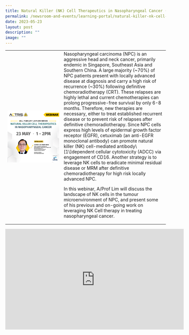 ```yaml
---
title: Natural Killer (NK) Cell Therapeutics in Nasopharyngeal Cancer (NPC)
permalink: /newsroom-and-events/learning-portal/natural-killer-nk-cell-therapeutics-in-nasopharyngeal-cancer/
date: 2023-05-23
layout: post
description: ""
image: ""
---
```

<table>
	<tbody>
		<tr>
			<td style="width:35%">
				<img src="/images/Learning%20Portal/2023/webinar_square-website-1.png">
			</td>
			<td style="width:65%">
				Nasopharyngeal carcinoma (NPC) is an aggressive head and neck cancer, primarily endemic in Singapore, Southeast Asia and Southern China. A large majority (~70%) of NPC patients present with locally advanced disease at diagnosis and carry a high risk of recurrence (~30%) following definitive chemoradiotherapy (CRT). These relapses are highly lethal and current chemotherapies can prolong progressive-free survival by only 6-8 months. Therefore, new therapies are necessary, either to treat established recurrent disease or to prevent risk of relapses after definitive chemoradiotherapy. Since NPC cells express high levels of epidermal growth factor receptor (EGFR), cetuximab (an anti-EGFR monoclonal antibody) can promote natural killer (NK) cell-mediated antibody\[1\]dependent cellular cytotoxicity (ADCC) via engagement of CD16. Another strategy is to leverage NK cells to eradicate minimal residual disease or MRM after definitive chemoradiotherapy for high risk locally advanced NPC.

In this webinar, A/Prof Lim will discuss the landscape of NK cells in the tumour microenvironment of NPC, and present some of his previous and on-going work on leveraging NK Cell therapy in treating nasopharyngeal cancer.
			</td>
		</tr>
	</tbody>
</table>
	
<iframe allowfullscreen="" allow="accelerometer; autoplay; clipboard-write; encrypted-media; gyroscope; picture-in-picture; web-share" frameborder="0" title="YouTube video player" src="https://www.youtube.com/embed/-GDmRefycJw?si=DcX3fZE8iE5kVTgI" height="315" width="560"></iframe>
